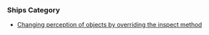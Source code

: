 ### Ships Category

- [Changing perception of objects by overriding the inspect method][1]

[1]: https://aliou.me/posts/2020/02/overriding-inspect/
